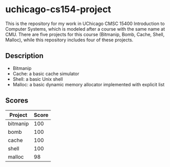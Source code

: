 # uchicago-cs154-project
This is the repository for my work in UChicago CMSC 15400 Introduction to Computer Systems, which is modeled after a course with the same name at CMU. There are five projects for this course (Bitmanip, Bomb, Cache, Shell, Malloc), while this repository includes four of these projects.             

## Description
* Bitmanip  
* Cache: a basic cache simulator    
* Shell: a basic Unix shell
* Malloc: a basic dynamic memory allocator implemented with explicit list  

## Scores
| Project     | Score       |
| ----------- | ----------- |
| bitmanip    | 100         |
| bomb        | 100         |
| cache       | 100         |
| shell       | 100         |
| malloc      | 98          |
